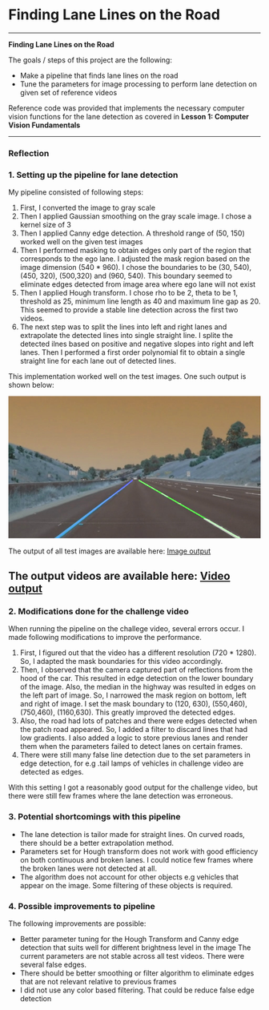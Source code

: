 # **Finding Lane Lines on the Road** 

---

**Finding Lane Lines on the Road**

The goals / steps of this project are the following:
* Make a pipeline that finds lane lines on the road
* Tune the parameters for image processing to perform lane detection on given set of reference videos

Reference code was provided that implements the necessary computer vision functions for the lane detection as covered in **Lesson 1: Computer Vision Fundamentals**

---

### Reflection

### 1. Setting up the pipeline for lane detection

My pipeline consisted of following steps:

1. First, I converted the image to gray scale
2. Then I applied Gaussian smoothing on the gray scale image. I chose a kernel size of 3
3. Then I applied Canny edge detection. A threshold range of (50, 150) worked well on the given test images
4. Then I performed masking to obtain edges only part of the region that corresponds to the ego lane. I adjusted the mask region based on the image dimension (540 * 960). I chose the boundaries to be (30, 540), (450, 320), (500,320) and (960, 540). This boundary seemed to eliminate edges detected from image area where ego lane will not exist
5. Then I applied Hough transform. I chose rho to be 2, theta to be 1, threshold as 25, minimum line length as 40 and maximum line gap as 20. This seemed to provide a stable line detection across the first two videos.
6. The next step was to split the lines into left and right lanes and extrapolate the detected lines into single straight line. I splite the detected ilnes based on positive and negative slopes into right and left lanes. Then I performed a first order polynomial fit to obtain a single straight line for each lane out of detected lines.

This implementation worked well on the test images. One such output is shown below:


![whiteCarLaneSwitch](./test_images_output/whiteCarLaneSwitch.jpg)

The output of all test images are available here:
[Image output](./test_images_output)

The output videos are available here:
[Video output](./test_videos_output)
---

### 2. Modifications done for the challenge video
When running the pipeline on the challege video, several errors occur. I made following modifications to improve the performance.

1. First, I figured out that the video has a different resolution (720 * 1280). So, I adapted the mask boundaries for this video accordingly.
2. Then, I observed that the camera captured part of reflections from the hood of the car. This resulted in edge detection on the lower boundary of the image. Also, the median in the highway was resulted in edges on the left part of image. So, I narrowed the mask region on bottom, left and right of image. I set the mask boundary to (120, 630), (550,460), (750,460), (1160,630). This greatly improved the detected edges.
3. Also, the road had lots of patches and there were edges detected when the patch road appeared. So, I added a filter to discard lines that had low gradients. I also added a logic to store previous lanes and render them when the parameters failed to detect lanes on certain frames.
4. There were still many false line detection due to the set parameters in edge detection, for e.g .tail lamps of vehicles in challenge video are detected as edges.

With this setting I got a reasonably good output for the challenge video, but there were still few frames where the lane detection was erroneous.

### 3. Potential shortcomings with this pipeline

* The lane detection is tailor made for straight lines. On curved roads, there should be a better extrapolation method.
* Parameters set for Hough transform does not work with good efficiency on both continuous and broken lanes. I could notice few frames where the broken lanes were not detected at all.
* The algorithm does not account for other objects e.g vehicles that appear on the image. Some filtering of these objects is required.

### 4. Possible improvements to pipeline

The following improvements are possible:
* Better parameter tuning for the Hough Transform and Canny edge detection that suits well for different brightness level in the image
  The current parameters are not stable across all test videos. There were several false edges.
* There should be better smoothing or filter algorithm to eliminate edges that are not relevant relative to previous frames
* I did not use any color based filtering. That could be reduce false edge detection


